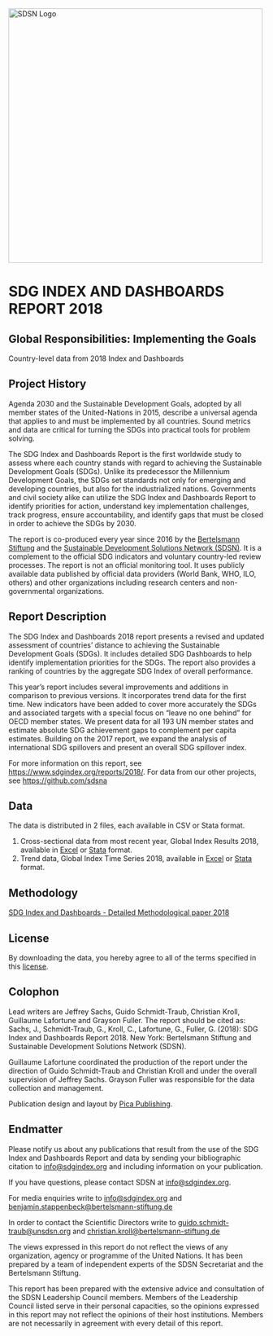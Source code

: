 <img src="https://github.com/sdsna/2019SustainableDevelopmentReport/blob/master/SDSN_logo.jpg" width="500" alt="SDSN Logo">

# SDG INDEX AND DASHBOARDS REPORT 2018  
## Global Responsibilities: Implementing the Goals
Country-level data from 2018 Index and Dashboards

## Project History
Agenda 2030 and the Sustainable Development Goals, adopted by all member states of the United-Nations in 2015, describe a universal agenda that applies to and must be implemented by all countries. Sound metrics and data are critical for turning the SDGs into practical tools for problem solving.

The SDG Index and Dashboards Report is the first worldwide study to assess where each country stands with regard to achieving the Sustainable Development Goals (SDGs). Unlike its predecessor the Millennium Development Goals, the SDGs set standards not only for emerging and developing countries, but also for the industrialized nations. Governments and civil society alike can utilize the SDG Index and Dashboards Report to identify priorities for action, understand key implementation challenges, track progress, ensure accountability, and identify gaps that must be closed in order to achieve the SDGs by 2030.

The report is co-produced every year since 2016 by the [Bertelsmann Stiftung](https://www.bertelsmann-stiftung.de/de/startseite/) and the [Sustainable Development Solutions Network (SDSN)](http://unsdsn.org/). It is a complement to the official SDG indicators and voluntary country-led review processes. The report is not an official monitoring tool. It uses publicly available data published by official data providers (World Bank, WHO, ILO, others) and other organizations including research centers and non-governmental organizations.


## Report Description
The SDG Index and Dashboards 2018 report presents a revised and updated assessment of countries’ distance to achieving the Sustainable Development Goals (SDGs). It includes detailed SDG Dashboards to help identify implementation priorities for the SDGs. The report also provides a ranking of countries by the aggregate SDG Index of overall performance.

This year’s report includes several improvements and additions in comparison to previous versions. It incorporates trend data for the first time. New indicators have been added to cover more accurately the SDGs and associated targets with a special focus on “leave no one behind” for OECD member states. We present data for all 193 UN member states and estimate absolute SDG achievement gaps to complement per capita estimates. Building on the 2017 report, we expand the analysis of international SDG spillovers and present an overall SDG spillover index.

For more information on this report, see https://www.sdgindex.org/reports/2018/.
For data from our other projects, see https://github.com/sdsna

## Data

The data is distributed in 2 files, each available in CSV or Stata format.

1. Cross-sectional data from most recent year, Global Index Results 2018, available in [Excel](https://github.com/sdsna/2018GlobalIndex/blob/master/2018GlobalIndexResults.xlsx) or [Stata](https://github.com/2018GlobalIndex/blob/master/2018GlobalIndexResults.dta) format.
2. Trend data, Global Index Time Series 2018, available in [Excel](https://github.com/sdsna/2018GlobalIndex/blob/master/2018GlobalIndexTimeSeries.xlsx) or [Stata](https://github.com/2018GlobalIndex/blob/master/2018GlobalIndexTimeSeries.dta) format.


## Methodology

[SDG Index and Dashboards - Detailed Methodological paper 2018](https://github.com/sdsna/2018GlobalIndex/blob/master/2018GlobalIndexMethodology.pdf)

## License

By downloading the data, you hereby agree to all of the terms specified in this [license](https://github.com/sdsna).

## Colophon
Lead writers are Jeffrey Sachs, Guido Schmidt-Traub, Christian Kroll, Guillaume Lafortune and Grayson Fuller. The report should be cited as: Sachs, J., Schmidt-Traub, G., Kroll, C., Lafortune, G., Fuller, G. (2018): SDG Index and Dashboards Report 2018. New York: Bertelsmann Stiftung and Sustainable Development Solutions Network (SDSN).

Guillaume Lafortune coordinated the production of the report under the direction of Guido Schmidt-Traub and Christian Kroll and under the overall supervision of Jeffrey Sachs. Grayson Fuller was responsible for the data collection and management.

Publication design and layout by [Pica Publishing](http://www.pica-publishing.com/).

## Endmatter

Please notify us about any publications that result from the use of the SDG Index and Dashboards Report and data by sending your bibliographic citation to info@sdgindex.org and including information on your publication.

If you have questions, please contact SDSN at <info@sdgindex.org>.

For media enquiries write to info@sdgindex.org and benjamin.stappenbeck@bertelsmann-stiftung.de

In order to contact the Scientific Directors write to guido.schmidt-traub@unsdsn.org and christian.kroll@bertelsmann-stiftung.de

The views expressed in this report do not reflect the views of any organization, agency or programme of the United Nations. It has been prepared by a team of independent experts of the SDSN Secretariat and the Bertelsmann Stiftung.

This report has been prepared with the extensive advice and consultation of the SDSN Leadership Council members. Members of the Leadership Council listed serve in their personal capacities, so the opinions expressed in this report may not reflect the opinions of their host institutions. Members are not necessarily in agreement with every detail of this report.

